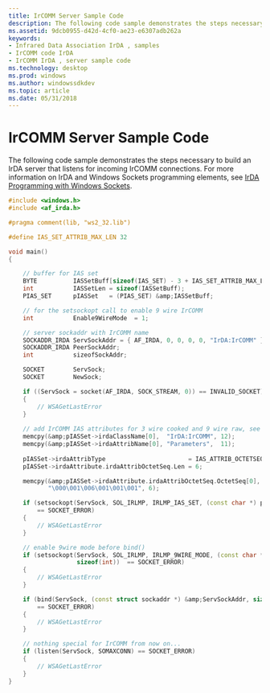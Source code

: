 ```yaml
---
title: IrCOMM Server Sample Code
description: The following code sample demonstrates the steps necessary to build an IrDA server that listens for incoming IrCOMM connections. For more information on IrDA and Windows Sockets programming elements, see IrDA Programming with Windows Sockets.
ms.assetid: 9dcb0955-d42d-4cf0-ae23-e6307adb262a
keywords:
- Infrared Data Association IrDA , samples
- IrCOMM code IrDA
- IrCOMM IrDA , server sample code
ms.technology: desktop
ms.prod: windows
ms.author: windowssdkdev
ms.topic: article
ms.date: 05/31/2018
---
```


# IrCOMM Server Sample Code

The following code sample demonstrates the steps necessary to build an IrDA server that listens for incoming IrCOMM connections. For more information on IrDA and Windows Sockets programming elements, see [IrDA Programming with Windows Sockets](irda-programming-with-windows-sockets.md).


```C++
#include <windows.h>
#include <af_irda.h>

#pragma comment(lib, "ws2_32.lib")

#define IAS_SET_ATTRIB_MAX_LEN 32

void main()
{

    // buffer for IAS set
    BYTE          IASSetBuff[sizeof(IAS_SET) - 3 + IAS_SET_ATTRIB_MAX_LEN];
    int           IASSetLen = sizeof(IASSetBuff);
    PIAS_SET      pIASSet   = (PIAS_SET) &amp;IASSetBuff;

    // for the setsockopt call to enable 9 wire IrCOMM
    int           Enable9WireMode  = 1;

    // server sockaddr with IrCOMM name
    SOCKADDR_IRDA ServSockAddr = { AF_IRDA, 0, 0, 0, 0, "IrDA:IrCOMM" };
    SOCKADDR_IRDA PeerSockAddr;
    int           sizeofSockAddr;

    SOCKET        ServSock;
    SOCKET        NewSock;

    if ((ServSock = socket(AF_IRDA, SOCK_STREAM, 0)) == INVALID_SOCKET)
    {
        // WSAGetLastError
    }
        
    // add IrCOMM IAS attributes for 3 wire cooked and 9 wire raw, see IrCOMM spec
    memcpy(&amp;pIASSet->irdaClassName[0],  "IrDA:IrCOMM", 12);
    memcpy(&amp;pIASSet->irdaAttribName[0], "Parameters",  11);
        
    pIASSet->irdaAttribType                       = IAS_ATTRIB_OCTETSEQ;
    pIASSet->irdaAttribute.irdaAttribOctetSeq.Len = 6;

    memcpy(&amp;pIASSet->irdaAttribute.irdaAttribOctetSeq.OctetSeq[0],
           "\000\001\006\001\001\001", 6);

    if (setsockopt(ServSock, SOL_IRLMP, IRLMP_IAS_SET, (const char *) pIASSet, IASSetLen) 
        == SOCKET_ERROR)
    {
        // WSAGetLastError
    }

    // enable 9wire mode before bind()
    if (setsockopt(ServSock, SOL_IRLMP, IRLMP_9WIRE_MODE, (const char *) &amp;Enable9WireMode,
                   sizeof(int))  == SOCKET_ERROR)
    {
        // WSAGetLastError
    }

    if (bind(ServSock, (const struct sockaddr *) &amp;ServSockAddr, sizeof(SOCKADDR_IRDA))
        == SOCKET_ERROR)
    {
        // WSAGetLastError
    }

    // nothing special for IrCOMM from now on...
    if (listen(ServSock, SOMAXCONN) == SOCKET_ERROR)
    {
        // WSAGetLastError
    }
}
```



 

 




